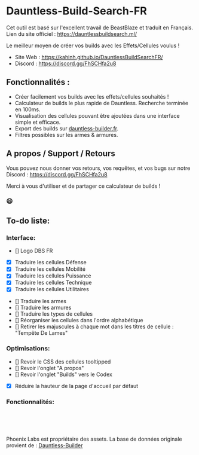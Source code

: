 # Dauntless-Build-Search-FR
Cet outil est basé sur l'excellent travail de BeastBlaze et traduit en Français.
Lien du site officiel : https://dauntlessbuildsearch.ml/

Le meilleur moyen de créer vos builds avec les Effets/Cellules voulus !

- Site Web : https://kahinh.github.io/DauntlessBuildSearchFR/
- Discord : https://discord.gg/FhSCHfa2u8

## Fonctionnalités :
- Créer facilement vos builds avec les effets/cellules souhaités !
- Calculateur de builds le plus rapide de Dauntless. Recherche terminée en 100ms.
- Visualisation des cellules pouvant être ajoutées dans une interface simple et efficace.
- Export des builds sur [dauntless-builder.fr](https://dauntless-builder.fr/).
- Filtres possibles sur les armes & armures.

## A propos / Support / Retours
Vous pouvez nous donner vos retours, vos requêtes, et vos bugs sur notre Discord : https://discord.gg/FhSCHfa2u8

Merci à vous d'utiliser et de partager ce calculateur de builds !

### 😄

## To-do liste:
### Interface:
- [] Logo DBS FR
- [X] Traduire les cellules Défense
- [X] Traduire les cellules Mobilité
- [X] Traduire les cellules Puissance
- [X] Traduire les cellules Technique
- [X] Traduire les cellules Utilitaires
- [] Traduire les armes
- [] Traduire les armures
- [] Traduire les types de cellules
- [] Réorganiser les cellules dans l'ordre alphabétique
- [] Retirer les majuscules à chaque mot dans les titres de cellule : "Tempête De Lames"

### Optimisations:
- [] Revoir le CSS des cellules tooltipped
- [] Revoir l'onglet "A propos"
- [] Revoir l'onglet "Builds" vers le Codex
- [X] Réduire la hauteur de la page d'accueil par défaut

### Fonctionnalités:


<br/><br/><br/>

Phoenix Labs est propriétaire des assets.
La base de données originale provient de : [Dauntless-Builder](https://github.com/atomicptr/dauntless-builder)

